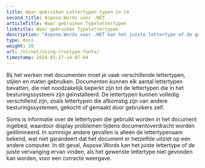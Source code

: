 ```yaml
---
title: Waar gebruiken Lettertypen typen in C#
second_title: Aspose.Words voor .NET
articleTitle: Waar gebruiken Typelettertypen
linktitle: Waar gebruiken Typelettertypen
description: "Aspose.Words voor .NET kan het juiste lettertype of de geschikte vervanging voor de juiste document rendering vinden met behulp van C#. Dit zorgt ervoor dat het verschil tussen het weergegeven document en het origineel minimaal is als er onvoldoende informatie over een lettertype is."
type: docs
weight: 20
url: /nl/net/using-truetype-fonts/
timestamp: 2024-01-27-14-07-04
---
```


Bij het werken met documenten moet je vaak verschillende lettertypen, stijlen en maten gebruiken. Documenten kunnen elk aantal lettertypen bevatten, die niet noodzakelijk beperkt zijn tot de lettertypen die in het besturingssysteem zijn geïnstalleerd. De lettertypen kunnen volledig verschillend zijn, zoals lettertypen die afkomstig zijn van andere besturingssystemen, gekocht of gemaakt door gebruikers zelf.

Soms is informatie over de lettertypen die gebruikt worden in het document ingebed, waardoor display problemen tijdens documentoverdracht worden geëlimineerd. In sommige andere gevallen is alleen de lettertypenaam bekend, wat niet garandeert dat het document er hetzelfde uitziet op een andere computer. In dit geval, Aspose.Words kan het juiste lettertype of de juiste vervanging ervan vinden, als het gewenste lettertype niet gevonden kan worden, voor een correcte weergave.
